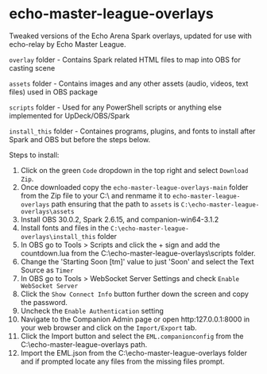 # echo-master-league-overlays
Tweaked versions of the Echo Arena Spark overlays, updated for use with echo-relay by Echo Master League.

`overlay` folder - Contains Spark related HTML files to map into OBS for casting scene

`assets` folder - Contains images and any other assets (audio, videos, text files) used in OBS package

`scripts` folder - Used for any PowerShell scripts or anything else implemented for UpDeck/OBS/Spark

`install_this` folder - Containes programs, plugins, and fonts to install after Spark and OBS but before the steps below. 

Steps to install:

1. Click on the green `Code` dropdown in the top right and select `Download Zip`.
2. Once downloaded copy the `echo-master-league-overlays-main` folder from the Zip file to your C:\ and renmame it to `echo-master-league-overlays` path ensuring that the path to `assets` is `C:\echo-master-league-overlays\assets`
3. Install OBS 30.0.2, Spark 2.6.15, and companion-win64-3.1.2
4. Install fonts and files in the `C:\echo-master-league-overlays\install_this` folder
5. In OBS go to Tools > Scripts and click the + sign and add the countdown.lua from the C:\echo-master-league-overlays\scripts folder.
6. Change the 'Starting Soon [tm]' value to just 'Soon' and select the Text Source as `Timer`
7. In OBS go to Tools > WebSocket Server Settings and check `Enable WebSocket Server`
8. Click the `Show Connect Info` button further down the screen and copy the password.
9. Uncheck the `Enable Authentication` setting
10. Navigate to the Companion Admin page or open http:127.0.0.1:8000 in your web browser and click on the `Import/Export` tab.
11. Click the Import button and select the `EML.companionconfig` from the C:\echo-master-league-overlays path.
12. Import the EML.json from the C:\echo-master-league-overlays folder and if prompted locate any files from the missing files prompt.